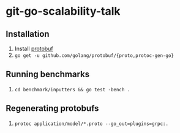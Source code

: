 # git-go-scalability-talk

## Installation

1. Install [protobuf](https://github.com/google/protobuf/releases)
1. `go get -u github.com/golang/protobuf/{proto,protoc-gen-go}`

## Running benchmarks

1. `cd benchmark/inputters && go test -bench .`

## Regenerating protobufs

1. `protoc application/model/*.proto --go_out=plugins=grpc:.`